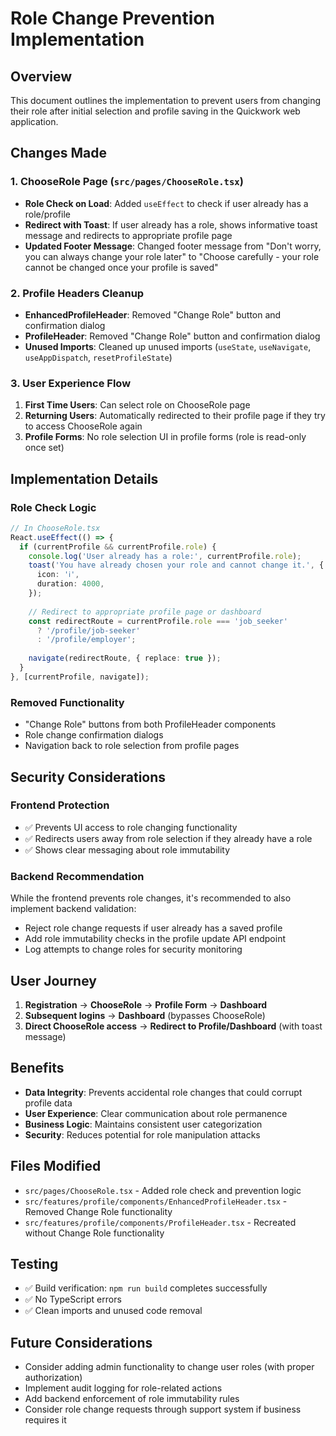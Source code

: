# Role Change Prevention Implementation

## Overview
This document outlines the implementation to prevent users from changing their role after initial selection and profile saving in the Quickwork web application.

## Changes Made

### 1. ChooseRole Page (`src/pages/ChooseRole.tsx`)
- **Role Check on Load**: Added `useEffect` to check if user already has a role/profile
- **Redirect with Toast**: If user already has a role, shows informative toast message and redirects to appropriate profile page
- **Updated Footer Message**: Changed footer message from "Don't worry, you can always change your role later" to "Choose carefully - your role cannot be changed once your profile is saved"

### 2. Profile Headers Cleanup
- **EnhancedProfileHeader**: Removed "Change Role" button and confirmation dialog
- **ProfileHeader**: Removed "Change Role" button and confirmation dialog
- **Unused Imports**: Cleaned up unused imports (`useState`, `useNavigate`, `useAppDispatch`, `resetProfileState`)

### 3. User Experience Flow
1. **First Time Users**: Can select role on ChooseRole page
2. **Returning Users**: Automatically redirected to their profile page if they try to access ChooseRole again
3. **Profile Forms**: No role selection UI in profile forms (role is read-only once set)

## Implementation Details

### Role Check Logic
```typescript
// In ChooseRole.tsx
React.useEffect(() => {
  if (currentProfile && currentProfile.role) {
    console.log('User already has a role:', currentProfile.role);
    toast('You have already chosen your role and cannot change it.', {
      icon: 'ℹ️',
      duration: 4000,
    });
    
    // Redirect to appropriate profile page or dashboard
    const redirectRoute = currentProfile.role === 'job_seeker' 
      ? '/profile/job-seeker' 
      : '/profile/employer';
    
    navigate(redirectRoute, { replace: true });
  }
}, [currentProfile, navigate]);
```

### Removed Functionality
- "Change Role" buttons from both ProfileHeader components
- Role change confirmation dialogs
- Navigation back to role selection from profile pages

## Security Considerations

### Frontend Protection
- ✅ Prevents UI access to role changing functionality
- ✅ Redirects users away from role selection if they already have a role
- ✅ Shows clear messaging about role immutability

### Backend Recommendation
While the frontend prevents role changes, it's recommended to also implement backend validation:
- Reject role change requests if user already has a saved profile
- Add role immutability checks in the profile update API endpoint
- Log attempts to change roles for security monitoring

## User Journey
1. **Registration** → **ChooseRole** → **Profile Form** → **Dashboard**
2. **Subsequent logins** → **Dashboard** (bypasses ChooseRole)
3. **Direct ChooseRole access** → **Redirect to Profile/Dashboard** (with toast message)

## Benefits
- **Data Integrity**: Prevents accidental role changes that could corrupt profile data
- **User Experience**: Clear communication about role permanence
- **Business Logic**: Maintains consistent user categorization
- **Security**: Reduces potential for role manipulation attacks

## Files Modified
- `src/pages/ChooseRole.tsx` - Added role check and prevention logic
- `src/features/profile/components/EnhancedProfileHeader.tsx` - Removed Change Role functionality
- `src/features/profile/components/ProfileHeader.tsx` - Recreated without Change Role functionality

## Testing
- ✅ Build verification: `npm run build` completes successfully
- ✅ No TypeScript errors
- ✅ Clean imports and unused code removal

## Future Considerations
- Consider adding admin functionality to change user roles (with proper authorization)
- Implement audit logging for role-related actions
- Add backend enforcement of role immutability rules
- Consider role change requests through support system if business requires it
